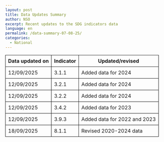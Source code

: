 ```yaml
---
layout: post
title: Data Updates Summary
author: NSO
excerpt: Recent updates to the SDG indicators data
language: en
permalink: /data-summary-07-08-25/
categories:
  - National
---
```

<table style="border-collapse: collapse; width: 100%;">
  <thead>
    <tr>
      <th style="border: 1px solid black; padding: 8px;">Data updated on</th>
      <th style="border: 1px solid black; padding: 8px;">Indicator</th>
      <th style="border: 1px solid black; padding: 8px;">Updated/revised</th>
    </tr>
  </thead>
  <tbody>
    <tr>
      <td style="border: 1px solid black; padding: 8px;">12/09/2025</td>
      <td style="border: 1px solid black; padding: 8px;">3.1.1</td>
      <td style="border: 1px solid black; padding: 8px;">Added data for 2024</td>
    </tr>
    <tr>
      <td style="border: 1px solid black; padding: 8px;">12/09/2025</td>
      <td style="border: 1px solid black; padding: 8px;">3.2.1</td>
      <td style="border: 1px solid black; padding: 8px;">Added data for 2024</td>
    </tr>
    <tr>
      <td style="border: 1px solid black; padding: 8px;">12/09/2025</td>
      <td style="border: 1px solid black; padding: 8px;">3.2.2</td>
      <td style="border: 1px solid black; padding: 8px;">Added data for 2024</td>
    </tr>
    <tr>
      <td style="border: 1px solid black; padding: 8px;">12/09/2025</td>
      <td style="border: 1px solid black; padding: 8px;">3.4.2</td>
      <td style="border: 1px solid black; padding: 8px;">Added data for 2023</td>
    </tr>
    <tr>
      <td style="border: 1px solid black; padding: 8px;">12/09/2025</td>
      <td style="border: 1px solid black; padding: 8px;">3.9.3</td>
      <td style="border: 1px solid black; padding: 8px;">Added data for 2022 and 2023</td>
    </tr>
    <tr>
      <td style="border: 1px solid black; padding: 8px;">18/09/2025</td>
      <td style="border: 1px solid black; padding: 8px;">8.1.1</td>
      <td style="border: 1px solid black; padding: 8px;">Revised 2020-2024 data</td>
    </tr>
  </tbody>
</table>
